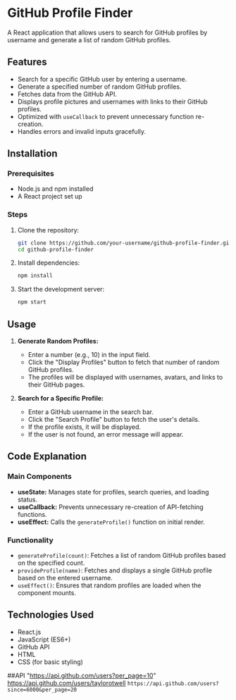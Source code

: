# GitHub Profile Finder

A React application that allows users to search for GitHub profiles by username and generate a list of random GitHub profiles.

## Features
- Search for a specific GitHub user by entering a username.
- Generate a specified number of random GitHub profiles.
- Fetches data from the GitHub API.
- Displays profile pictures and usernames with links to their GitHub profiles.
- Optimized with `useCallback` to prevent unnecessary function re-creation.
- Handles errors and invalid inputs gracefully.

## Installation

### Prerequisites
- Node.js and npm installed
- A React project set up

### Steps
1. Clone the repository:
   ```sh
   git clone https://github.com/your-username/github-profile-finder.git
   cd github-profile-finder
   ```
2. Install dependencies:
   ```sh
   npm install
   ```
3. Start the development server:
   ```sh
   npm start
   ```

## Usage
1. **Generate Random Profiles:**
   - Enter a number (e.g., 10) in the input field.
   - Click the "Display Profiles" button to fetch that number of random GitHub profiles.
   - The profiles will be displayed with usernames, avatars, and links to their GitHub pages.

2. **Search for a Specific Profile:**
   - Enter a GitHub username in the search bar.
   - Click the "Search Profile" button to fetch the user's details.
   - If the profile exists, it will be displayed.
   - If the user is not found, an error message will appear.

## Code Explanation
### **Main Components**
- **useState:** Manages state for profiles, search queries, and loading status.
- **useCallback:** Prevents unnecessary re-creation of API-fetching functions.
- **useEffect:** Calls the `generateProfile()` function on initial render.

### **Functionality**
- `generateProfile(count)`: Fetches a list of random GitHub profiles based on the specified count.
- `provideProfile(name)`: Fetches and displays a single GitHub profile based on the entered username.
- `useEffect()`: Ensures that random profiles are loaded when the component mounts.

## Technologies Used
- React.js
- JavaScript (ES6+)
- GitHub API
- HTML
- CSS (for basic styling)

##API
 "https://api.github.com/users?per_page=10"
  https://api.github.com/users/taylorotwell
 `https://api.github.com/users?since=6000&per_page=20`

